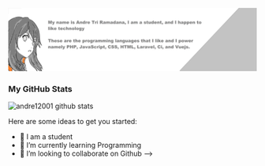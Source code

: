 ![Cover](https://raw.githubusercontent.com/andre12001/andre12001/main/cover.png)
### My GitHub Stats
![andre12001 github stats](https://github-readme-stats.vercel.app/api?username=andre12001&show_icons=true&bg_color=424344&title_color=fff&icon_color=fff&text_color=d9a618&show_owner=false)

Here are some ideas to get you started:

- 🔭 I am a student
- 🌱 I’m currently learning Programming
- 👯 I’m looking to collaborate on Github
-->
